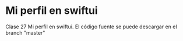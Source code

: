 # Mi perfil en swiftui
Clase 27 Mi perfil en swiftui. El código fuente se puede descargar en el branch "master"
